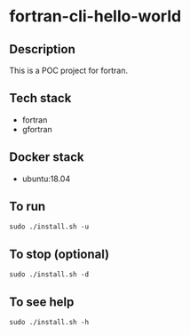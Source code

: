 # fortran-cli-hello-world

## Description
This is a POC project for fortran.

## Tech stack
- fortran
- gfortran

## Docker stack
- ubuntu:18.04

## To run
`sudo ./install.sh -u`

## To stop (optional)
`sudo ./install.sh -d`

## To see help
`sudo ./install.sh -h`
